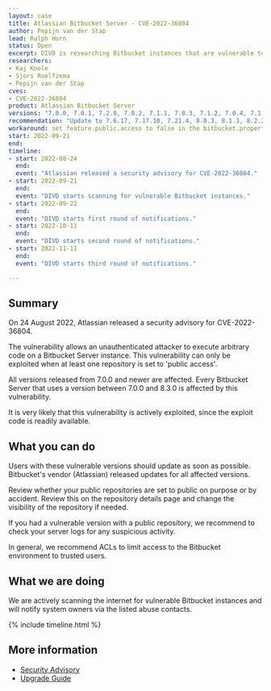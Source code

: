 ```yaml
---
layout: case
title: Atlassian Bitbucket Server - CVE-2022-36804
author: Pepijn van der Stap
lead: Ralph Horn
status: Open
excerpt: DIVD is researching Bitbucket instances that are vulnerable to CVE-2022-36804.
researchers:
- Kaj Koole
- Sjors Roelfzema
- Pepijn van der Stap
cves: 
- CVE-2022-36804
product: Atlassian Bitbucket Server
versions: "7.0.0, 7.0.1, 7.2.0, 7.0.2, 7.1.1, 7.0.3, 7.1.2, 7.0.4, 7.1.3, 7.2.1, 7.3.0, 7.0.5, 7.1.4, 7.2.2, 7.2.3, 7.2.4, 7.4.0, 7.3.1, 7.2.5, 7.3.2, 7.4.1, 7.5.0, 7.4.2, 7.5.1, 7.6.0, 7.2.6, 7.5.2, 7.6.1, 7.7.0, 7.8.0, 7.7.1, 7.6.2, 7.9.0, 7.8.1, 7.9.1, 7.10.0, 7.6.3, 7.6.4, 7.10.1, 7.12.0, 7.11.1, 7.6.5, 7.11.2, 7.6.6, 7.13.0, 7.12.1, 7.6.7, 7.14.0, 7.13.1, 7.15.0, 7.14.1, 7.6.8, 7.14.2, 7.6.9, 7.15.1, 7.16.0, 7.15.2, 7.17.0, 7.18.0, 7.16.1, 7.6.10, 7.17.1, 7.17.2, 7.18.1, 7.6.11, 7.16.2, 7.17.3, 7.18.2, 7.20.0, 7.18.3, 7.17.4, 7.15.3, 7.16.3, 7.6.12, 7.6.13, 7.19.2, 7.18.4, 7.17.5, 7.19.3, 7.6.14, 8.0.0, 7.21.0, 7.17.6, 7.19.4, 7.20.1, 7.21.1, 7.6.15, 7.17.7, 7.19.5, 7.20.2, 7.17.8, 8.1.0, 8.2.0, 8.0.1, 8.1.1, 7.6.16, 7.21.2, 7.17.9, 7.20.3, 7.21.3, 8.0.2, 8.1.2, 8.2.1, 8.3.0" 
recommendation: "Update to 7.6.17, 7.17.10, 7.21.4, 8.0.3, 8.1.3, 8.2.2, 8.3.1 or higher."
workaround: set feature.public.access to false in the bitbucket.properties configuration file.
start: 2022-09-21
end:
timeline:
- start: 2022-08-24
  end:
  event: "Atlassian released a security advisory for CVE-2022-36804."
- start: 2022-09-21
  end:
  event: "DIVD starts scanning for vulnerable Bitbucket instances."
- start: 2022-09-22
  end:
  event: "DIVD starts first round of notifications."
- start: 2022-10-11
  end:
  event: "DIVD starts second round of notifications."
- start: 2022-11-11
  end:
  event: "DIVD starts third round of notifications."

---
```


## Summary

On 24 August 2022, Atlassian released a security advisory for CVE-2022-36804.

The vulnerability allows an unauthenticated attacker to execute arbitrary code on a Bitbucket Server instance. This vulnerability can only be exploited when at least one repository is set to 'public access'.

All versions released from 7.0.0 and newer are affected. Every Bitbucket Server that uses a version between 7.0.0 and 8.3.0 is affected by this vulnerability.

It is very likely that this vulnerability is actively exploited, since the exploit code is readily available.

## What you can do

Users with these vulnerable versions should update as soon as possible. Bitbucket's vendor (Atlassian) released updates for all affected versions.

Review whether your public repositories are set to public on purpose or by accident. Review this on the repository details page and change the visibility of the repository if needed.

If you had a vulnerable version with a public repository, we recommend to check your server logs for any suspicious activity.

In general, we recommend ACLs to limit access to the Bitbucket environment to trusted users. 

## What we are doing

We are actively scanning the internet for vulnerable Bitbucket instances and will notify system owners via the listed abuse contacts.

{% include timeline.html %}

## More information

* [Security Advisory](https://confluence.atlassian.com/bitbucketserver/bitbucket-server-and-data-center-advisory-2022-08-24-1155489835.html)
* [Upgrade Guide](https://confluence.atlassian.com/bitbucketserver/bitbucket-server-upgrade-guide-776640551.html)

